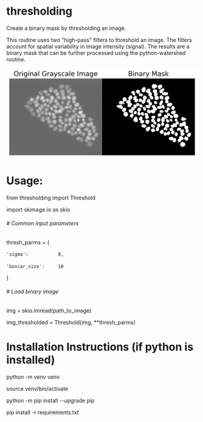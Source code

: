 # thresholding
Create a binary mask by thresholding an image.

This routine uses two "high-pass" filters to threshold an image. The filters account for spatial variability in image intensity (signal). The results are a binary mask that can be further processed using the python-watershed routine.

![threshold](https://github.com/zbenson94/thresholding/blob/12bacfb0fe9fcf262eb1c17174884881f27f3d2d/threshold.png)


# Usage:

from thresholding import Threshold

import skimage.io as skio

######  # Common input parameters
thresh_parms = {
    
    'sigma':           8,
    
    'boxcar_size':     10
    
}

###### # Load binary image
img = skio.imread(path_to_image)


img_thresholded  = Threshold(img, **thresh_parms)





# Installation Instructions (if python is installed)

python -m venv venv

source venv/bin/activate

python -m pip install --upgrade pip

pip install -r requirements.txt



